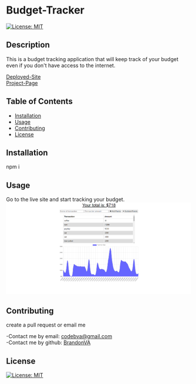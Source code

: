 # Budget-Tracker
[![License: MIT](https://img.shields.io/badge/License-MIT-yellow.svg)](https://opensource.org/licenses/MIT)

## Description 

This is a budget tracking application that will keep track of your budget even if you don't have access to the internet.


[Deployed-Site](https://shielded-escarpment-32907.herokuapp.com/) <br />
[Project-Page](https://github.com/BrandonVA/Budget-Tracker)

## Table of Contents

* [Installation](#installation)
* [Usage](#usage)
* [Contributing](#Contributing)
* [License](#license)


## Installation 
npm i


## Usage 

Go to the live site and start tracking your budget.
<br />
<img src="public\assets\images\Project-Image.png">
<br />


## Contributing 

create a pull request or email me

-Contact me by email: codebva@gmail.com <br>
-Contact me by github: [BrandonVA](https://github.com/BrandonVA)




## License 

[![License: MIT](https://img.shields.io/badge/License-MIT-yellow.svg)](https://opensource.org/licenses/MIT) 
